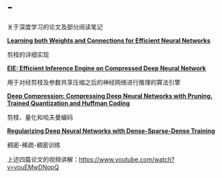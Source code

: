 # -
关于深度学习的论文及部分阅读笔记

**[Learning both Weights and Connections for Efficient
Neural Networks](https://arxiv.org/pdf/1506.02626.pdf)**

剪枝的详细实现

**[EIE: Efficient Inference Engine on Compressed Deep Neural Network](https://arxiv.org/abs/1602.01528)**

用于对经剪枝及参数共享压缩之后的神经网络进行推理的算法引擎

**[Deep Compression: Compressing Deep Neural Networks with Pruning, Trained Quantization and Huffman Coding](https://arxiv.org/abs/1510.00149)**

剪枝、量化和哈夫曼编码

**[Regularizing Deep Neural Networks with Dense-Sparse-Dense Training](https://arxiv.org/abs/1607.04381)**

稠密-稀疏-稠密训练

上述四篇论文的视频讲解：https://www.youtube.com/watch?v=vouEMwDNopQ

